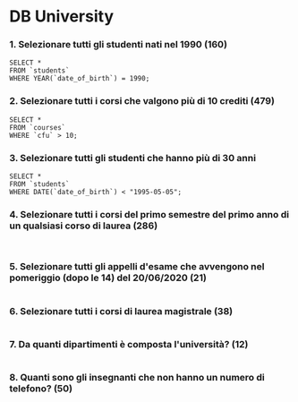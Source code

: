 # DB University


### 1. Selezionare tutti gli studenti nati nel 1990 (160)

```
SELECT * 
FROM `students`
WHERE YEAR(`date_of_birth`) = 1990;
```

### 2. Selezionare tutti i corsi che valgono più di 10 crediti (479)

```
SELECT * 
FROM `courses`
WHERE `cfu` > 10;
```

### 3. Selezionare tutti gli studenti che hanno più di 30 anni

```
SELECT *
FROM `students`
WHERE DATE(`date_of_birth`) < "1995-05-05";
```

### 4. Selezionare tutti i corsi del primo semestre del primo anno di un qualsiasi corso di laurea (286)

```


```

### 5. Selezionare tutti gli appelli d'esame che avvengono nel pomeriggio (dopo le 14) del 20/06/2020 (21)

```

```

### 6. Selezionare tutti i corsi di laurea magistrale (38)

```

```

### 7. Da quanti dipartimenti è composta l'università? (12)

```

```

### 8. Quanti sono gli insegnanti che non hanno un numero di telefono? (50)

```

```